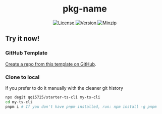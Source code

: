 <h1 align="center">pkg-name</h1>

<p align="center">
  <a href="https://github.com/qq15725/pkg-name/blob/master/LICENSE" class="mr-3">
    <img src="https://img.shields.io/npm/l/pkg-name.svg" alt="License">
  </a>
  <a href="https://www.npmjs.com/package/pkg-name">
    <img src="https://img.shields.io/npm/v/pkg-name.svg" alt="Version">
  </a>
  <a href="https://cdn.jsdelivr.net/npm/pkg-name/dist/index.js">
    <img src="https://img.shields.io/bundlephobia/minzip/pkg-name" alt="Minzip">
  </a>
</p>

## Try it now!

### GitHub Template

[Create a repo from this template on GitHub](https://github.com/qq15725/starter-ts-cli/generate).

### Clone to local

If you prefer to do it manually with the cleaner git history

```bash
npx degit qq15725/starter-ts-cli my-ts-cli
cd my-ts-cli
pnpm i # If you don't have pnpm installed, run: npm install -g pnpm
```
